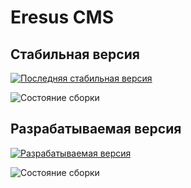 Eresus CMS
==========

Стабильная версия
-----------------

[![Последняя стабильная версия](https://poser.pugx.org/eresus/eresus-cms/v/stable.png)](https://packagist.org/packages/eresus/eresus-cms)

![Состояние сборки](http://ci.dvaslona.com/jenkins/buildStatus/icon?job=eresus-cms-master)

Разрабатываемая версия
----------------------

[![Разрабатываемая версия](https://poser.pugx.org/eresus/eresus-cms/v/unstable.png)](https://packagist.org/packages/eresus/eresus-cms)

![Состояние сборки](http://ci.dvaslona.com/jenkins/buildStatus/icon?job=eresus-cms-develop)
